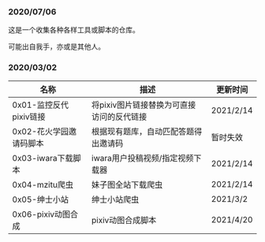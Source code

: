 ### 2020/07/06

这是一个收集各种各样工具或脚本的仓库。

可能出自我手，亦或是其他人。



### 2020/03/02

| 名称                    | 描述                                      | 更新时间  |
| ----------------------- | ----------------------------------------- | --------- |
| 0x01-监控反代pixiv链接  | 将pixiv图片链接替换为可直接访问的反代链接 | 2021/2/14 |
| 0x02-花火学园邀请码脚本 | 根据现有题库，自动匹配答题得出邀请码      | 暂时失效  |
| 0x03-iwara下载脚本      | iwara用户投稿视频/指定视频下载器          | 2021/2/14 |
| 0x04-mzitu爬虫          | 妹子图全站下载爬虫                        | 2021/2/14 |
| 0x05-绅士小站           | 绅士小站爬虫                              | 2021/3/2  |
| 0x06-pixiv动图合成      | pixiv动图合成脚本                         | 2021/4/20 |

